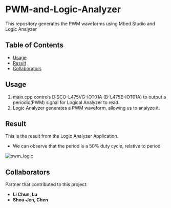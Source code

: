 # PWM-and-Logic-Analyzer

This repository generates the PWM waveforms using Mbed Studio and Logic Analyzer
## Table of Contents

- [Usage](#usage)
- [Result](#result)
- [Collaborators](#Collaborators)

## Usage

1. main.cpp controls DISCO-L475VG-IOT01A (B-L475E-IOT01A) to output a periodic(PWM) signal for Logical Analyzer to read.
2. Logic Analyzer generates a PWM waveform, allowing us to analyze it.

## Result
This is the result from the Logic Analyzer Application. 
- We can observe that the period is a 50% duty cycle, relative to period

![pwm_logic](https://github.com/lawraa/embedded-system/assets/77081328/470d7839-1907-42e4-9677-d4d601bb5886)

## Collaborators

Partner that contributed to this project:
- **Li Chun, Lu**
- **Shou-Jen, Chen**

